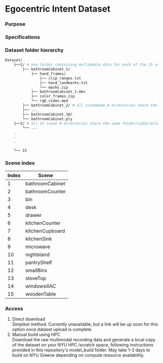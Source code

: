 Egocentric Intent Dataset
===========
### Purpose
### Specifications
### Dataset folder hierarchy
```bash
Dataset/
    ├──1/ # one folder containing multimedia data for each of the 15 scenes (see scene index table below)
        ├── bathroomCabinet_1/
            ├── hand_frames/
                ├── clip_ranges.txt
                ├── hand_landmarks.txt
                └── masks.zip
            ├── bathroomCabinet_1.mkv
            ├── color_frames.zip
            └── rgb_video.mp4
        ├── bathroomCabinet_2/ # all sceneName_# directories share the same folder/subdirectory structure
        ├── ...
        ├── bathroomCabinet_10/
        └── bathroomCabinet.ply
    ├──2/ # all 15 scene # directories share the same folder/subdirectory structure
        └── ...
    .
    .
    .
    
    └── 15
```
### Scene index
| Index | Scene |
| ------------- | ------------- |
| 1 | bathroomCabinet |
| 2 | bathroomCounter |
| 3 | bin |
| 4 | desk |
| 5 | drawer |
| 6 | kitchenCounter |
| 7 | kitchenCupboard |
| 8 | kitchenSink |
| 9 | microwave |
| 10 | nightstand |
| 11 | pantryShelf |
| 12 | smallBins |
| 13 | stoveTop |
| 14 | windowsillAC |
| 15 | woodenTable |

### Access
1. Direct download
<br/>Simplest method. Currently unavailable, but a link will be up soon for this option once dataset upload is complete.
2. Manual build using HPC
<br/>Download the raw multimodal recording data and generate a local copy of the dataset on your NYU HPC /scratch space, following instructions provided in this repository's model_build folder. May take 1-3 days to build on NYU Greene depending on compute resource availability.
